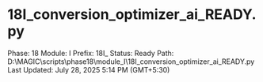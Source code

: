 # 18I_conversion_optimizer_ai_READY.py

Phase: 18
Module: I
Prefix: 18I_
Status: Ready
Path: D:\MAGIC\scripts\phase18\module_I\18I_conversion_optimizer_ai_READY.py
Last Updated: July 28, 2025 5:14 PM (GMT+5:30)
